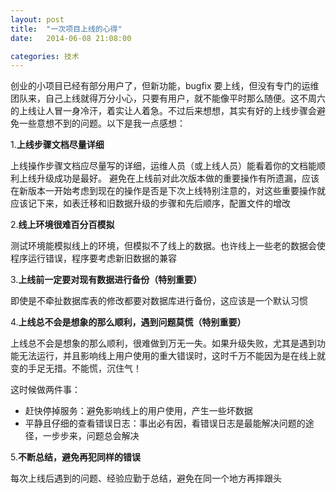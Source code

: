 ```yaml
---
layout: post
title:  "一次项目上线的心得"
date:   2014-06-08 21:08:00

categories: 技术
---
```


创业的小项目已经有部分用户了，但新功能，bugfix 要上线，但没有专门的运维团队来，自己上线就得万分小心，只要有用户，就不能像平时那么随便。这不周六的上线让人冒一身冷汗，着实让人着急。不过后来想想，其实有好的上线步骤会避免一些意想不到的问题。以下是我一点感想：


1.**上线步骤文档尽量详细**

上线操作步骤文档应尽量写的详细，运维人员（或上线人员）能看着你的文档能顺利上线升级成功是最好。
避免在上线前对此次版本做的重要操作有所遗漏，应该在新版本一开始考虑到现在的操作是否是下次上线特别注意的，对这些重要操作就应该记下来，如表迁移和旧数据升级的步骤和先后顺序，配置文件的增改

2.**线上环境很难百分百模拟**

测试环境能模拟线上的环境，但模拟不了线上的数据。也许线上一些老的数据会使程序运行错误，程序要考虑新旧数据的兼容

3.**上线前一定要对现有数据进行备份（特别重要）**

即使是不牵扯数据库表的修改都要对数据库进行备份，这应该是一个默认习惯

4.**上线总不会是想象的那么顺利，遇到问题莫慌（特别重要）**

上线总不会是想象的那么顺利，很难做到万无一失。如果升级失败，尤其是遇到功能无法运行，并且影响线上用户使用的重大错误时，这时千万不能因为是在线上就变的手足无措。不能慌，沉住气！

这时候做两件事：

* 赶快停掉服务：避免影响线上的用户使用，产生一些坏数据
* 平静且仔细的查看错误日志：事出必有因，看错误日志是最能解决问题的途径，一步步来，问题总会解决

5.**不断总结，避免再犯同样的错误**

每次上线后遇到的问题、经验应勤于总结，避免在同一个地方再摔跟头

